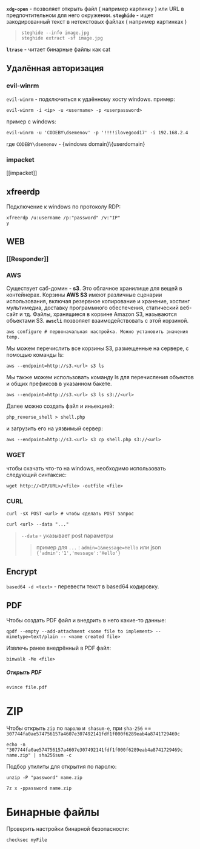 **`xdg-open`** - позволяет открыть файл ( например картинку ) или URL в предпочтительном для него окружении.
**`steghide`** - ищет закодированный текст в нетекстовых файлах ( например картинках )
> ``` 
> steghide --info image.jpg
> steghide extract -sf image.jpg
> ```

**`ltrase`** - читает бинарные файлы как cat 

## Удалённая авторизация
### evil-winrm
`evil-winrm` - подключиться к удаённому хосту windows. пример:

``` 
evil-winrm -i <ip> -u <username> -p <userpassword>
```
пример с windows:
```
evil-winrm -u 'CODEBY\dsemenov' -p '!!!!ilovegood17' -i 192.168.2.4
```
где `CODEBY\dsemenov` - {windows domain}\\{userdomain}
### impacket
[[impacket]]
## xfreerdp
Подключение к windows по протоколу RDP:
```
xfreerdp /u:username /p:"password" /v:"IP"
y
```
 
## WEB

### [[Responder]]

### AWS
Существует саб-домин - **s3**. Это облачное хранилище для вещей в контейнерах. Корзины **AWS S3** имеют различные сценарии использования, включая резервное копирование и хранение, хостинг мультимедиа, доставку программного обеспечения, статический веб-сайт и тд. Файлы, хранящиеся в корзине Amazon S3, называются объектами S3.
**`awscli`** позволяет взаимодействовать с этой корзиной.
```
aws configure # первоначальная настройка. Можно установить значения temp.
```
Мы можем перечислить все корзины S3, размещенные на сервере, с помощью команды ls:
```
aws --endpoint=http://s3.<url> s3 ls
```
Мы также можем использовать команду ls для перечисления объектов и общих префиксов в указанном бакете.
```
aws --endpoint=http://s3.<url> s3 ls s3://<url>
```
Далее можно создать файл и иньекцией:
```
php_reverse_shell > shell.php
```
и загрузить его на уязвимый сервер:
```
aws --endpoint=http://s3.<url> s3 cp shell.php s3://<url>
```
### WGET
чтобы скачать что-то на windows, необходимо использовать следующий синтаксис:
```
wget http://<IP/URL>/<file> -outfile <file>
```

### CURL
```
curl -sX POST <url> # чтобы сделать POST запрос 
```
```
curl <url> --data "..."
```
>`--data` - указывает post параметры 
>>пример для `...` : 
>>`admin=1&message=Hello` или json `{'admin':'1','message':'Hello'}`
## Encrypt
`based64 -d <text>` - перевести текст в based64 кодировку.

## PDF
Чтобы создать PDF файл и внедрить в него какие-то данные:
``` 
qpdf --empty --add-attachment <some file to implement> --mimetype=text/plain -- <name created file>
```
Извлечь ранее внедрённый в PDF файл:
```
binwalk -Me <file>
```
##### Открыть PDF
```
evince file.pdf
```

# ZIP
Чтобы открыть `zip` по `паролю` и` shasum-е`, при `sha-256` == `307744fa0ae574756157a4607e307492141fdf1f000f6289eab4a8741729469c`
```shell
echo -n "307744fa0ae574756157a4607e307492141fdf1f000f6289eab4a8741729469c  name.zip" | sha256sum -c
```
Подбор утилиты для открытия по паролю:
```shell
unzip -P "password" name.zip
```
```shell
7z x -ppassword name.zip
```

# Бинарные файлы

Проверить настройки бинарной безопасности:
``` 
checksec myFile
```